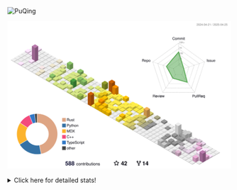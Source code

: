 ![PuQing](https://user-images.githubusercontent.com/27223114/171565019-9a56fae6-b08b-421f-99db-7e830da42371.png)

![](./profile-3d-contrib/profile-season-animate.svg)

<details>
<summary>Click here for detailed stats!</summary>

<!--START_SECTION:waka-->
![Lines of code](https://img.shields.io/badge/From%20Hello%20World%20I%27ve%20Written-2.0%20million%20lines%20of%20code-blue)

**🐱 My GitHub Data** 

> 📦 441.6 kB Used in GitHub's Storage 
 > 
> 🏆 165 Contributions in the Year 2025
 > 
> 🚫 Not Opted to Hire
 > 
> 📜 46 Public Repositories 
 > 
> 🔑 33 Private Repositories 
 > 
**I'm an Early 🐤** 

```text
🌞 Morning                731 commits         ██░░░░░░░░░░░░░░░░░░░░░░░   08.74 % 
🌆 Daytime                3561 commits        ███████████░░░░░░░░░░░░░░   42.59 % 
🌃 Evening                1905 commits        ██████░░░░░░░░░░░░░░░░░░░   22.78 % 
🌙 Night                  2165 commits        ██████░░░░░░░░░░░░░░░░░░░   25.89 % 
```


📊 **This Week I Spent My Time On** 

```text
💬 Programming Languages: 
Other                    10 hrs 23 mins      ██████░░░░░░░░░░░░░░░░░░░   23.30 % 
Python                   7 hrs 23 mins       ████░░░░░░░░░░░░░░░░░░░░░   16.56 % 
CLI                      4 hrs 56 mins       ███░░░░░░░░░░░░░░░░░░░░░░   11.07 % 
C++                      4 hrs 25 mins       ██░░░░░░░░░░░░░░░░░░░░░░░   09.92 % 
GitHubing                3 hrs 46 mins       ██░░░░░░░░░░░░░░░░░░░░░░░   08.46 % 

🔥 Editors: 
Arc                      17 hrs 51 mins      ██████████░░░░░░░░░░░░░░░   40.04 % 
VS Code                  16 hrs 55 mins      █████████░░░░░░░░░░░░░░░░   37.95 % 
Ghostty                  5 hrs 37 mins       ███░░░░░░░░░░░░░░░░░░░░░░   12.61 % 
MicrosoftPowerPoint      1 hr 33 mins        █░░░░░░░░░░░░░░░░░░░░░░░░   03.50 % 
NetEaseMusic             1 hr 10 mins        █░░░░░░░░░░░░░░░░░░░░░░░░   02.65 % 

💻 Operating System: 
Mac                      27 hrs 43 mins      ████████████████░░░░░░░░░   62.15 % 
WSL                      14 hrs 57 mins      ████████░░░░░░░░░░░░░░░░░   33.52 % 
Linux                    1 hr 55 mins        █░░░░░░░░░░░░░░░░░░░░░░░░   04.33 % 
```


<!--END_SECTION:waka-->
</details>
